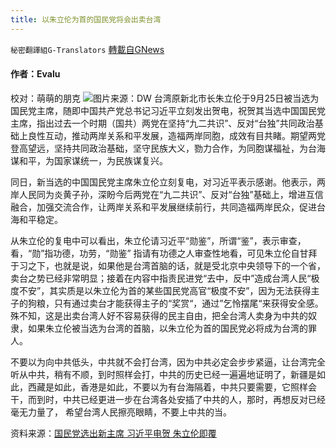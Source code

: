 ```yaml
---
title: 以朱立伦为首的国民党将会出卖台湾
---
```

`秘密翻譯組G-Translators` [轉載自GNews](https://gnews.org/zh-hans/1556934/)

#### 作者：Evalu
校对：萌萌的朋克
![](https://assets.gnews.org/wp-content/uploads/2021/09/1-124.jpg)图片来源：DW
台湾原新北市长朱立伦于9月25日被当选为国民党主席，随即中国共产党总书记习近平立刻发出贺电，祝贺其当选中国国民党主席，指出过去一个时期（国共）两党在坚持“九二共识”、反对“台独”共同政治基础上良性互动，推动两岸关系和平发展，造福两岸同胞，成效有目共睹。期望两党登高望远，坚持共同政治基础，坚守民族大义，勠力合作，为同胞谋福祉，为台海谋和平，为国家谋统一，为民族谋复兴。

同日，新当选的中国国民党主席朱立伦立刻复电，对习近平表示感谢。他表示，两岸人民同为炎黄子孙，深盼今后两党在“九二共识”、反对“台独”基础上，增进互信融合，加强交流合作，让两岸关系和平发展继续前行，共同造福两岸民众，促进台海和平稳定。

从朱立伦的复电中可以看出，朱立伦请习近平“勋鉴”，所谓“鉴”，表示审查，看，“勋”指功德，功劳，“勋鉴” 指请有功德之人审查性地看，可见朱立伦自甘拜于习之下，也就是说，如果他是台湾首脑的话，就是受北京中央领导下的一个省，卖台之势已经非常明显；接着在内容中指责民进党“去中，反中”造成台湾人民“极度不安”，其实质是以朱立伦为首的某些国民党高官“极度不安”，因为无法获得主子的狗粮，只有通过卖台才能获得主子的“奖赏“，通过”乞怜摆尾“来获得安全感。殊不知，这是出卖台湾人好不容易获得的民主自由，把全台湾人卖身为中共的奴隶，如果朱立伦被当选为台湾的首脑，以朱立伦为首的国民党必将成为台湾的罪人。

不要以为向中共低头，中共就不会打台湾，因为中共必定会步步紧逼，让台湾完全听从中共，稍有不顺，到时照样会打，中共的历史已经一遍遍地证明了，新疆是如此，西藏是如此，香港是如此，不要以为有台海隔着，中共只要需要，它照样会干，而到时，中共已经更进一步在台湾各处安插了中共的人，那时，再想反对已经毫无力量了， 希望台湾人民擦亮眼睛，不要上中共的当。

资料来源：[国民党选出新主席 习近平电贺 朱立伦即覆](https://www.rfi.fr/cn/%E4%B8%AD%E5%9B%BD/20210926-%E5%9B%BD%E6%B0%91%E5%85%9A%E9%80%89%E5%87%BA%E6%96%B0%E4%B8%BB%E5%B8%AD-%E4%B9%A0%E8%BF%91%E5%B9%B3%E7%94%B5%E8%B4%BA-%E6%9C%B1%E7%AB%8B%E4%BC%A6%E5%8D%B3%E8%A6%86)
